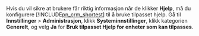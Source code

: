 Hvis du vil sikre at brukere får riktig informasjon når de klikker **Hjelp**, må du konfigurere [!INCLUDE[pn_crm_shortest](pn-crm-shortest.md)] til å bruke tilpasset hjelp. Gå til **Innstillinger** > **Administrasjon**, klikk **Systeminnstillinger**, klikk kategorien **Generelt**, og velg **Ja** for **Bruk tilpasset Hjelp for enheter som kan tilpasses**.